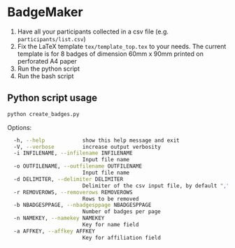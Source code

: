 # BadgeMaker

1. Have all your participants collected in a csv file (e.g. `participants/list.csv`)
2. Fix the LaTeX template `tex/template_top.tex` to your needs. The current template is for 8 badges of dimension 60mm x 90mm printed on perforated A4 paper
3. Run the python script
4. Run the bash script

## Python script usage

```bash
python create_badges.py 
```

Options:

```bash
  -h, --help            show this help message and exit
  -V, --verbose         increase output verbosity
  -i INFILENAME, --infilename INFILENAME
                        Input file name
  -o OUTFILENAME, --outfilename OUTFILENAME
                        Input file name
  -d DELIMITER, --delimiter DELIMITER
                        Delimiter of the csv input file, by default ","
  -r REMOVEROWS, --removerows REMOVEROWS
                        Rows to be removed
  -b NBADGESPPAGE, --nbadgesppage NBADGESPPAGE
                        Number of badges per page
  -n NAMEKEY, --namekey NAMEKEY
                        Key for name field
  -a AFFKEY, --affkey AFFKEY
                        Key for affiliation field

```
